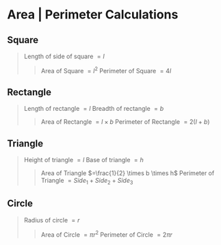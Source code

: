 # Area | Perimeter Calculations
## Square
> Length of side of square $= l$
>> Area of Square $=l^2$
>> Perimeter of Square $= 4l$

## Rectangle
> Length of rectangle $= l$
> Breadth of rectangle $= b$
>> Area of Rectangle $=l \times b$
>> Perimeter of Rectangle $= 2(l+b)$

## Triangle
> Height of triangle $= l$
> Base of triangle $= h$
>> Area of Triangle $=\frac{1}{2} \times b \times h$
>> Perimeter of Triangle $= Side_1 + Side_2 + Side_3$

## Circle
> Radius of circle $= r$
>> Area of Circle $= \pi r^2$
>> Perimeter of Circle $= 2 \pi r$

